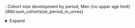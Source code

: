 <div class="tabledetails">

|     |
| --- |
: Cohort size development by period, Men (no upper age limit) {#tbl:sum_cohortsize_period_m_unres}

<details>
<summary>
Expand
</summary>
<div class="tabwrap">
<table class="scientific medleftstub">
<tr> <td style='text-align: left'></td><td colspan=7 style='text-align:center'><strong>Arrival cohort</strong></td></tr>
<tr> <td style='text-align: left'></td> <td style='text-align: right'><strong>German</strong></td> <td style='text-align: right'><strong>1964-73</strong></td> <td style='text-align: right'><strong>1974-83</strong></td> <td style='text-align: right'><strong>1984-93</strong></td> <td style='text-align: right'><strong>1994-03</strong></td> <td style='text-align: right'><strong>2004-10</strong></td> <td style='text-align: right'><strong>Total</strong></td></tr>
<tr> <td style='text-align: left'></td> <td style='text-align: right'>n</td> <td style='text-align: right'>n</td> <td style='text-align: right'>n</td> <td style='text-align: right'>n</td> <td style='text-align: right'>n</td> <td style='text-align: right'>n</td> <td style='text-align: right'>n</td></tr>
<tr> <td style='text-align: left'>1976 (n=116,312)</td> <td style='text-align: right'>15,848,203</td> <td style='text-align: right'>461,850</td> <td style='text-align: right'>33,369</td> <td style='text-align: right'>0</td> <td style='text-align: right'>0</td> <td style='text-align: right'>0</td> <td style='text-align: right'>16,343,421</td></tr>
<tr> <td style='text-align: left'>1978 (n=117,547)</td> <td style='text-align: right'>15,959,458</td> <td style='text-align: right'>496,300</td> <td style='text-align: right'>70,090</td> <td style='text-align: right'>0</td> <td style='text-align: right'>0</td> <td style='text-align: right'>0</td> <td style='text-align: right'>16,525,848</td></tr>
<tr> <td style='text-align: left'>1980 (n=122,685)</td> <td style='text-align: right'>16,647,708</td> <td style='text-align: right'>533,441</td> <td style='text-align: right'>162,492</td> <td style='text-align: right'>0</td> <td style='text-align: right'>0</td> <td style='text-align: right'>0</td> <td style='text-align: right'>17,343,640</td></tr>
<tr> <td style='text-align: left'>1982 (n=123,178)</td> <td style='text-align: right'>16,650,180</td> <td style='text-align: right'>480,300</td> <td style='text-align: right'>225,742</td> <td style='text-align: right'>0</td> <td style='text-align: right'>0</td> <td style='text-align: right'>0</td> <td style='text-align: right'>17,356,222</td></tr>
<tr> <td style='text-align: left'>1985 (n=125,076)</td> <td style='text-align: right'>16,807,154</td> <td style='text-align: right'>602,402</td> <td style='text-align: right'>278,309</td> <td style='text-align: right'>45,464</td> <td style='text-align: right'>0</td> <td style='text-align: right'>0</td> <td style='text-align: right'>17,733,329</td></tr>
<tr> <td style='text-align: left'>1987 (n=128,705)</td> <td style='text-align: right'>17,342,205</td> <td style='text-align: right'>566,763</td> <td style='text-align: right'>272,270</td> <td style='text-align: right'>94,512</td> <td style='text-align: right'>0</td> <td style='text-align: right'>0</td> <td style='text-align: right'>18,275,750</td></tr>
<tr> <td style='text-align: left'>1989 (n=115,519)</td> <td style='text-align: right'>17,912,039</td> <td style='text-align: right'>553,390</td> <td style='text-align: right'>259,418</td> <td style='text-align: right'>192,790</td> <td style='text-align: right'>0</td> <td style='text-align: right'>0</td> <td style='text-align: right'>18,917,637</td></tr>
<tr> <td style='text-align: left'>1991 (n=117,658)</td> <td style='text-align: right'>17,502,123</td> <td style='text-align: right'>492,350</td> <td style='text-align: right'>217,350</td> <td style='text-align: right'>259,249</td> <td style='text-align: right'>0</td> <td style='text-align: right'>0</td> <td style='text-align: right'>18,471,072</td></tr>
<tr> <td style='text-align: left'>1993 (n=120,997)</td> <td style='text-align: right'>18,218,102</td> <td style='text-align: right'>502,936</td> <td style='text-align: right'>217,296</td> <td style='text-align: right'>419,149</td> <td style='text-align: right'>0</td> <td style='text-align: right'>0</td> <td style='text-align: right'>19,357,484</td></tr>
<tr> <td style='text-align: left'>1995 (n=128,820)</td> <td style='text-align: right'>19,469,786</td> <td style='text-align: right'>487,659</td> <td style='text-align: right'>209,290</td> <td style='text-align: right'>493,807</td> <td style='text-align: right'>90,178</td> <td style='text-align: right'>0</td> <td style='text-align: right'>20,750,720</td></tr>
<tr> <td style='text-align: left'>1996 (n=127,993)</td> <td style='text-align: right'>19,422,386</td> <td style='text-align: right'>472,339</td> <td style='text-align: right'>191,188</td> <td style='text-align: right'>520,562</td> <td style='text-align: right'>136,132</td> <td style='text-align: right'>0</td> <td style='text-align: right'>20,742,607</td></tr>
<tr> <td style='text-align: left'>1997 (n=129,590)</td> <td style='text-align: right'>19,750,532</td> <td style='text-align: right'>413,141</td> <td style='text-align: right'>176,197</td> <td style='text-align: right'>488,023</td> <td style='text-align: right'>173,841</td> <td style='text-align: right'>0</td> <td style='text-align: right'>21,001,734</td></tr>
<tr> <td style='text-align: left'>1998 (n=129,363)</td> <td style='text-align: right'>19,788,828</td> <td style='text-align: right'>401,046</td> <td style='text-align: right'>167,506</td> <td style='text-align: right'>437,412</td> <td style='text-align: right'>215,156</td> <td style='text-align: right'>0</td> <td style='text-align: right'>21,009,949</td></tr>
<tr> <td style='text-align: left'>1999 (n=128,217)</td> <td style='text-align: right'>19,720,364</td> <td style='text-align: right'>364,847</td> <td style='text-align: right'>158,826</td> <td style='text-align: right'>413,827</td> <td style='text-align: right'>250,257</td> <td style='text-align: right'>0</td> <td style='text-align: right'>20,908,121</td></tr>
<tr> <td style='text-align: left'>2000 (n=124,826)</td> <td style='text-align: right'>19,379,834</td> <td style='text-align: right'>358,078</td> <td style='text-align: right'>137,780</td> <td style='text-align: right'>373,375</td> <td style='text-align: right'>285,312</td> <td style='text-align: right'>0</td> <td style='text-align: right'>20,534,379</td></tr>
<tr> <td style='text-align: left'>2001 (n=127,752)</td> <td style='text-align: right'>19,829,000</td> <td style='text-align: right'>345,058</td> <td style='text-align: right'>136,820</td> <td style='text-align: right'>362,811</td> <td style='text-align: right'>327,125</td> <td style='text-align: right'>0</td> <td style='text-align: right'>21,000,814</td></tr>
<tr> <td style='text-align: left'>2002 (n=127,427)</td> <td style='text-align: right'>19,901,616</td> <td style='text-align: right'>315,435</td> <td style='text-align: right'>145,381</td> <td style='text-align: right'>337,283</td> <td style='text-align: right'>357,501</td> <td style='text-align: right'>0</td> <td style='text-align: right'>21,057,215</td></tr>
<tr> <td style='text-align: left'>2003 (n=127,718)</td> <td style='text-align: right'>19,938,242</td> <td style='text-align: right'>318,404</td> <td style='text-align: right'>137,779</td> <td style='text-align: right'>338,456</td> <td style='text-align: right'>434,367</td> <td style='text-align: right'>0</td> <td style='text-align: right'>21,167,247</td></tr>
<tr> <td style='text-align: left'>2004 (n=125,531)</td> <td style='text-align: right'>19,799,692</td> <td style='text-align: right'>287,143</td> <td style='text-align: right'>129,508</td> <td style='text-align: right'>300,090</td> <td style='text-align: right'>442,368</td> <td style='text-align: right'>11,002</td> <td style='text-align: right'>20,969,803</td></tr>
<tr> <td style='text-align: left'>2005 (n=125,648)</td> <td style='text-align: right'>20,667,343</td> <td style='text-align: right'>359,019</td> <td style='text-align: right'>146,720</td> <td style='text-align: right'>343,846</td> <td style='text-align: right'>545,418</td> <td style='text-align: right'>86,264</td> <td style='text-align: right'>22,148,611</td></tr>
<tr> <td style='text-align: left'>2006 (n=133,037)</td> <td style='text-align: right'>20,816,806</td> <td style='text-align: right'>383,017</td> <td style='text-align: right'>163,103</td> <td style='text-align: right'>384,554</td> <td style='text-align: right'>618,924</td> <td style='text-align: right'>153,082</td> <td style='text-align: right'>22,519,486</td></tr>
<tr> <td style='text-align: left'>2007 (n=129,970)</td> <td style='text-align: right'>20,794,247</td> <td style='text-align: right'>387,461</td> <td style='text-align: right'>165,232</td> <td style='text-align: right'>370,792</td> <td style='text-align: right'>589,193</td> <td style='text-align: right'>195,063</td> <td style='text-align: right'>22,501,988</td></tr>
<tr> <td style='text-align: left'>2008 (n=130,537)</td> <td style='text-align: right'>20,853,597</td> <td style='text-align: right'>347,415</td> <td style='text-align: right'>151,318</td> <td style='text-align: right'>367,557</td> <td style='text-align: right'>562,638</td> <td style='text-align: right'>257,549</td> <td style='text-align: right'>22,540,074</td></tr>
<tr> <td style='text-align: left'>2009 (n=131,715)</td> <td style='text-align: right'>20,818,442</td> <td style='text-align: right'>331,014</td> <td style='text-align: right'>154,340</td> <td style='text-align: right'>332,840</td> <td style='text-align: right'>545,162</td> <td style='text-align: right'>313,129</td> <td style='text-align: right'>22,494,928</td></tr>
<tr> <td style='text-align: left'>2010 (n=132,275)</td> <td style='text-align: right'>20,860,023</td> <td style='text-align: right'>322,223</td> <td style='text-align: right'>147,297</td> <td style='text-align: right'>327,569</td> <td style='text-align: right'>509,081</td> <td style='text-align: right'>383,444</td> <td style='text-align: right'>22,549,638</td></tr>
<tr> <td style='text-align: left'>2011 (n=131,749)</td> <td style='text-align: right'>20,979,121</td> <td style='text-align: right'>300,581</td> <td style='text-align: right'>141,092</td> <td style='text-align: right'>343,028</td> <td style='text-align: right'>503,844</td> <td style='text-align: right'>430,574</td> <td style='text-align: right'>22,698,239</td></tr>
<tr> <td style='text-align: left'>2012 (n=131,045)</td> <td style='text-align: right'>20,696,146</td> <td style='text-align: right'>257,748</td> <td style='text-align: right'>139,006</td> <td style='text-align: right'>312,373</td> <td style='text-align: right'>415,790</td> <td style='text-align: right'>367,213</td> <td style='text-align: right'>22,188,277</td></tr>
<tr> <td style='text-align: left'>2013 (n=129,812)</td> <td style='text-align: right'>20,745,352</td> <td style='text-align: right'>258,489</td> <td style='text-align: right'>132,026</td> <td style='text-align: right'>300,349</td> <td style='text-align: right'>433,159</td> <td style='text-align: right'>373,053</td> <td style='text-align: right'>22,242,428</td></tr>
<tr> <td style='text-align: left'>2014 (n=130,188)</td> <td style='text-align: right'>20,835,687</td> <td style='text-align: right'>253,890</td> <td style='text-align: right'>127,743</td> <td style='text-align: right'>298,791</td> <td style='text-align: right'>438,939</td> <td style='text-align: right'>359,210</td> <td style='text-align: right'>22,314,261</td></tr>
<tr> <td style='text-align: left'>2015 (n=130,674)</td> <td style='text-align: right'>20,913,784</td> <td style='text-align: right'>246,439</td> <td style='text-align: right'>139,470</td> <td style='text-align: right'>286,264</td> <td style='text-align: right'>421,663</td> <td style='text-align: right'>380,872</td> <td style='text-align: right'>22,388,492</td></tr>
<tr> <td style='text-align: left'>Total (n=3,801,564)</td> <td style='text-align: right'>578,867,999</td> <td style='text-align: right'>11,900,178</td> <td style='text-align: right'>4,933,957</td> <td style='text-align: right'>8,744,775</td> <td style='text-align: right'>8,296,048</td> <td style='text-align: right'>3,310,456</td> <td style='text-align: right'>616,053,414</td></tr>
</table>
</div>
</details>
</div>
